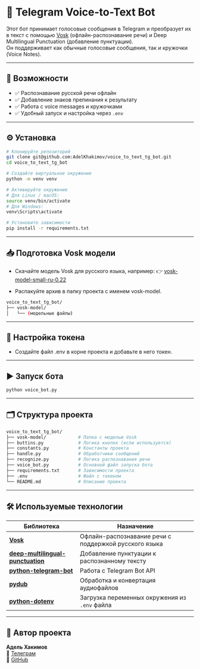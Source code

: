 # 🤖 Telegram Voice-to-Text Bot

Этот бот принимает голосовые сообщения в Telegram и преобразует их в текст с помощью 
[Vosk](https://alphacephei.com/vosk/) (офлайн-распознавание речи) и Deep Multilingual Punctuation (добавление пунктуации).  
Он поддерживает как обычные голосовые сообщения, так и кружочки (Voice Notes).

---

## 🚀 Возможности

- ✅ Распознавание русской речи офлайн
- ✅ Добавление знаков препинания к результату
- ✅ Работа с voice messages и кружочками
- ✅ Удобный запуск и настройка через `.env`

---

## ⚙ Установка

```bash
# Клонируйте репозиторий
git clone git@github.com:AdelKhakimov/voice_to_text_tg_bot.git
cd voice_to_text_tg_bot

# Создайте виртуальное окружение
python -m venv venv

# Активируйте окружение
# Для Linux / macOS:
source venv/bin/activate
# Для Windows:
venv\Scripts\activate

# Установите зависимости
pip install -r requirements.txt
```

---

## 📥 Подготовка Vosk модели

- Скачайте модель Vosk для русского языка, например:
👉 [vosk-model-small-ru-0.22](https://alphacephei.com/vosk/models)

- Распакуйте архив в папку проекта с именем vosk-model.

```bash
voice_to_text_tg_bot/
├── vosk-model/
│   └── (модельные файлы)
```

---

## 🔑 Настройка токена
- Создайте файл .env в корне проекта и добавьте в него токен.

---

## ▶ Запуск бота

```bash
python voice_bot.py
```

---

## 🗂 Структура проекта

```bash
voice_to_text_tg_bot/
├── vosk-model/            # Папка с моделью Vosk
├── buttins.py             # Логика кнопок (если используется)
├── constants.py           # Константы проекта
├── handle.py              # Обработчики сообщений
├── recognize.py           # Логика распознавания речи
├── voice_bot.py           # Основной файл запуска бота
├── requirements.txt       # Зависимости проекта
├── .env                   # Файл с токеном
└── README.md              # Описание проекта
```

---

## 🛠 Используемые технологии
| Библиотека                                                                                     | Назначение                                            |
| ---------------------------------------------------------------------------------------------- | ----------------------------------------------------- |
| **[Vosk](https://alphacephei.com/vosk/)**                                                      | Офлайн-распознавание речи с поддержкой русского языка |
| **[deep-multilingual-punctuation](https://github.com/NotebookLM/DeepMultilingualPunctuation)** | Добавление пунктуации к распознанному тексту          |
| **[python-telegram-bot](https://github.com/python-telegram-bot/python-telegram-bot)**          | Работа с Telegram Bot API                             |
| **[pydub](https://github.com/jiaaro/pydub)**                                                   | Обработка и конвертация аудиофайлов                   |
| **[python-dotenv](https://pypi.org/project/python-dotenv/)**                                   | Загрузка переменных окружения из `.env` файла         |

---
## 👤 Автор проекта

**Адель Хакимов**  
💬 [Телеграм](https://t.me/KhakimovAdel)  
💼 [GitHub](https://github.com/AdelKhakimov)
